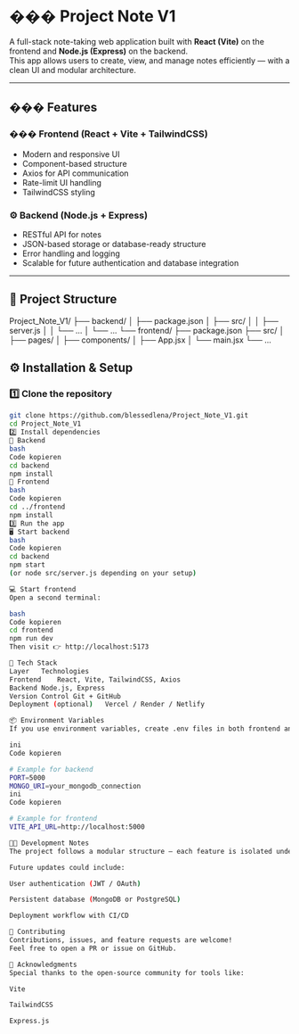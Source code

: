 # ���️ Project Note V1

A full-stack note-taking web application built with **React (Vite)** on the frontend and **Node.js (Express)** on the backend.  
This app allows users to create, view, and manage notes efficiently — with a clean UI and modular architecture.

---

## ��� Features

### ��� Frontend (React + Vite + TailwindCSS)
- Modern and responsive UI
- Component-based structure
- Axios for API communication
- Rate-limit UI handling
- TailwindCSS styling

### ⚙️ Backend (Node.js + Express)
- RESTful API for notes
- JSON-based storage or database-ready structure
- Error handling and logging
- Scalable for future authentication and database integration

---

## 📁 Project Structure

Project_Note_V1/
├── backend/
│ ├── package.json
│ ├── src/
│ │ ├── server.js
│ │ └── ...
│ └── ...
└── frontend/
├── package.json
├── src/
│ ├── pages/
│ ├── components/
│ ├── App.jsx
│ └── main.jsx
└── ...

## ⚙️ Installation & Setup

### 1️⃣ Clone the repository
```bash
git clone https://github.com/blessedlena/Project_Note_V1.git
cd Project_Note_V1
2️⃣ Install dependencies
🔸 Backend
bash
Code kopieren
cd backend
npm install
🔸 Frontend
bash
Code kopieren
cd ../frontend
npm install
3️⃣ Run the app
🖥️ Start backend
bash
Code kopieren
cd backend
npm start
(or node src/server.js depending on your setup)

💻 Start frontend
Open a second terminal:

bash
Code kopieren
cd frontend
npm run dev
Then visit 👉 http://localhost:5173

🧩 Tech Stack
Layer	Technologies
Frontend	React, Vite, TailwindCSS, Axios
Backend	Node.js, Express
Version Control	Git + GitHub
Deployment (optional)	Vercel / Render / Netlify

📦 Environment Variables
If you use environment variables, create .env files in both frontend and backend folders:

ini
Code kopieren

# Example for backend
PORT=5000
MONGO_URI=your_mongodb_connection
ini
Code kopieren

# Example for frontend
VITE_API_URL=http://localhost:5000

🧑‍💻 Development Notes
The project follows a modular structure — each feature is isolated under src/pages or src/components.

Future updates could include:

User authentication (JWT / OAuth)

Persistent database (MongoDB or PostgreSQL)

Deployment workflow with CI/CD

🤝 Contributing
Contributions, issues, and feature requests are welcome!
Feel free to open a PR or issue on GitHub.

🌟 Acknowledgments
Special thanks to the open-source community for tools like:

Vite

TailwindCSS

Express.js


